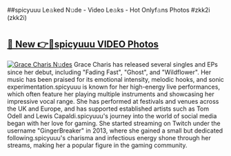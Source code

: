 ##spicyuuu Le𝚊ked N𝚞de - Video Le𝚊ks - Hot Onlyf𝚊ns Photos #zkk2i (zkk2i)

# <h2><a href="https://mediaupload.pro?title=spicyuuu&ref=9FEB">🔗 New 👉🔴spicyuuu VIDEO Photos</a></h2>

[![Grace Charis N𝚞des](https://i.imgur.com/rIISA9y.gif)](https://mediaupload.pro?title=spicyuuu&ref=9FEB)
Grace Charis has released several singles and EPs since her debut, including "Fading Fast", "Ghost", and "Wildflower". Her music has been praised for its emotional intensity, melodic hooks, and sonic experimentation.spicyuuu is known for her high-energy live performances, which often feature her playing multiple instruments and showcasing her impressive vocal range. She has performed at festivals and venues across the UK and Europe, and has supported established artists such as Tom Odell and Lewis Capaldi.spicyuuu's journey into the world of social media began with her love for gaming. She started streaming on Twitch under the username "GingerBreaker" in 2013, where she gained a small but dedicated following.spicyuuu's charisma and infectious energy shone through her streams, making her a popular figure in the gaming community.